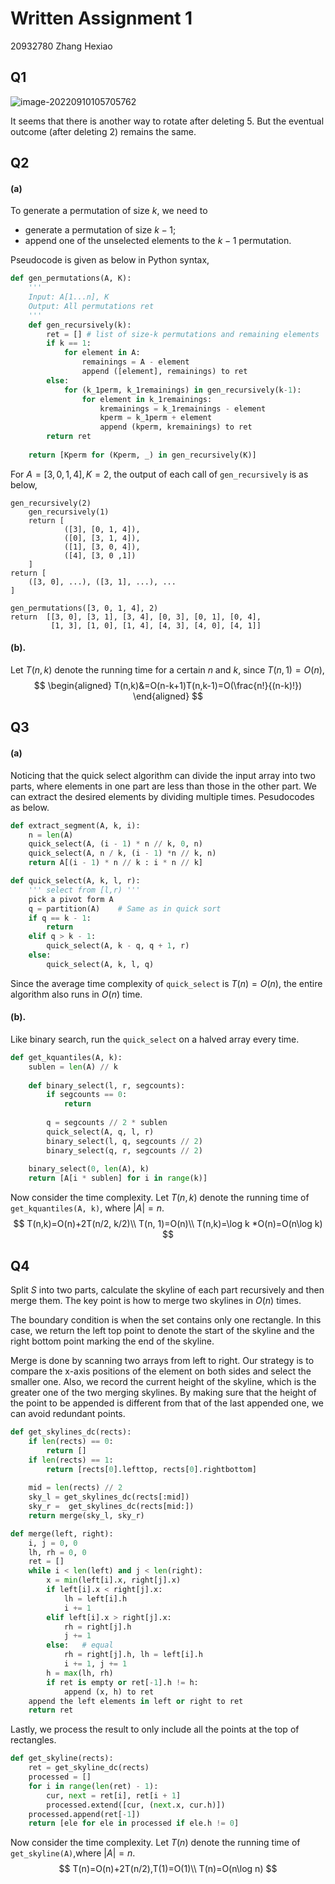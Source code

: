 # Written Assignment 1

20932780 Zhang Hexiao

## Q1

![image-20220910105705762](./image-20220910105705762.png)

It seems that there is another way to rotate after deleting 5. But the eventual outcome (after deleting 2) remains the same.

## Q2

#### (a)

To generate a permutation of size $k$, we need to

- generate a permutation of size $k-1$;
- append one of the unselected elements to the $k-1$ permutation.

Pseudocode is given as below in Python syntax,

```Python
def gen_permutations(A, K):
	'''
	Input: A[1...n], K
	Output: All permutations ret
	'''
	def gen_recursively(k):
        ret = [] # list of size-k permutations and remaining elements
        if k == 1:
            for element in A:
                remainings = A - element
                append ([element], remainings) to ret
        else:
            for (k_1perm, k_1remainings) in gen_recursively(k-1):
                for element in k_1remainings:
                	kremainings = k_1remainings - element
                    kperm = k_1perm + element
                    append (kperm, kremainings) to ret
        return ret
    
    return [Kperm for (Kperm, _) in gen_recursively(K)]
```

For $A=[3,0,1,4],K=2$, the output of each call of `gen_recursively` is as below,

```
gen_recursively(2)
	gen_recursively(1)
	return [
			([3], [0, 1, 4]),
			([0], [3, 1, 4]),
			([1], [3, 0, 4]),
			([4], [3, 0 ,1])
	]
return [
	([3, 0], ...), ([3, 1], ...), ...
]

gen_permutations([3, 0, 1, 4], 2)
return	[[3, 0], [3, 1], [3, 4], [0, 3], [0, 1], [0, 4],
 		 [1, 3], [1, 0], [1, 4], [4, 3], [4, 0], [4, 1]]
```

#### (b).

Let $T(n, k)$ denote the running time for a certain $n$ and $k$, since $T(n,1)=O(n)$,
$$
\begin{aligned}
T(n,k)&=O(n-k+1)T(n,k-1)=O(\frac{n!}{(n-k)!})
\end{aligned}
$$

## Q3

#### (a)

Noticing that the quick select algorithm can divide the input array into two parts, where elements in one part are less than those in the other part. We can extract the desired elements by dividing multiple times. Pesudocodes as below.

```python
def extract_segment(A, k, i):
    n = len(A)
    quick_select(A, (i - 1) * n // k, 0, n)
    quick_select(A, n / k, (i - 1) *n // k, n)
    return A[(i - 1) * n // k : i * n // k]

def quick_select(A, k, l, r):
    ''' select from [l,r) '''
    pick a pivot form A
	q = partition(A) 	# Same as in quick sort
    if q == k - 1:
        return
    elif q > k - 1:
        quick_select(A, k - q, q + 1, r)
    else:
        quick_select(A, k, l, q)
```

Since the average time complexity of `quick_select` is $T(n)=O(n)$, the entire algorithm also runs in $O(n)$ time. 

#### (b).

Like binary search, run the `quick_select` on a halved array every time.

```python
def get_kquantiles(A, k):
    sublen = len(A) // k
    
    def binary_select(l, r, segcounts):
        if segcounts == 0:
            return
        
        q = segcounts // 2 * sublen
        quick_select(A, q, l, r)
        binary_select(l, q, segcounts // 2)
        binary_select(q, r, segcounts // 2)
        
    binary_select(0, len(A), k)
    return [A[i * sublen] for i in range(k)]
```

Now consider the time complexity. Let $T(n, k)$ denote the running time of `get_kquantiles(A, k)`, where $|A|=n$.
$$
T(n,k)=O(n)+2T(n/2, k/2)\\
T(n, 1)=O(n)\\
T(n,k)=\log k *O(n)=O(n\log k)
$$

## Q4

Split $S$ into two parts, calculate the skyline of each part recursively and then merge them. The key point is how to merge two skylines in $O(n)$ times.

The boundary condition is when the set contains only one rectangle. In this case, we return the left top point to denote the start of the skyline and the right bottom point marking the end of the skyline.

Merge is done by scanning two arrays from left to right. Our strategy is to compare the x-axis positions of the element on both sides and select the smaller one. Also, we record the current height of the skyline, which is the greater one of the two merging skylines. By making sure that the height of the point to be appended is different from that of the last appended one, we can avoid redundant points.

```python
def get_skylines_dc(rects):
    if len(rects) == 0:
        return []
   	if len(rects) == 1:
        return [rects[0].lefttop, rects[0].rightbottom]
    
    mid = len(rects) // 2
    sky_l = get_skylines_dc(rects[:mid])
    sky_r =  get_skylines_dc(rects[mid:])
    return merge(sky_l, sky_r)

def merge(left, right):
    i, j = 0, 0
    lh, rh = 0, 0
    ret = []
    while i < len(left) and j < len(right):
        x = min(left[i].x, right[j].x)
        if left[i].x < right[j].x:
            lh = left[i].h
            i += 1
        elif left[i].x > right[j].x:
            rh = right[j].h
            j += 1
        else: 	# equal
            rh = right[j].h, lh = left[i].h
            i += 1, j += 1
        h = max(lh, rh)
        if ret is empty or ret[-1].h != h:
            append (x, h) to ret
    append the left elements in left or right to ret
    return ret
```

Lastly, we process the result to only include all the points at the top of rectangles.

```python
def get_skyline(rects):
    ret = get_skyline_dc(rects)
    processed = []
    for i in range(len(ret) - 1):
        cur, next = ret[i], ret[i + 1]
        processed.extend([cur, (next.x, cur.h)])
    processed.append(ret[-1])
    return [ele for ele in processed if ele.h != 0]
```

Now consider the time complexity. Let $T(n)$ denote the running time of `get_skyline(A)`,where $|A|=n$.
$$
T(n)=O(n)+2T(n/2),T(1)=O(1)\\
T(n)=O(n\log n)
$$

